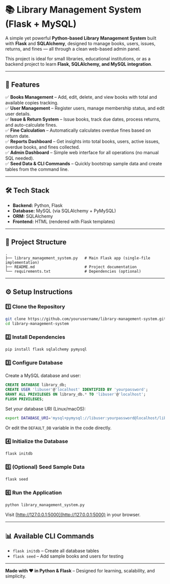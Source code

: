 # 📚 Library Management System (Flask + MySQL)

A simple yet powerful **Python-based Library Management System** built with **Flask** and **SQLAlchemy**, designed to manage books, users, issues, returns, and fines — all through a clean web-based admin panel.

This project is ideal for small libraries, educational institutions, or as a backend project to learn **Flask, SQLAlchemy, and MySQL integration**.

---

## 🚀 Features

✅ **Books Management** – Add, edit, delete, and view books with total and available copies tracking.  
✅ **User Management** – Register users, manage membership status, and edit user details.  
✅ **Issue & Return System** – Issue books, track due dates, process returns, and auto-calculate fines.  
✅ **Fine Calculation** – Automatically calculates overdue fines based on return date.  
✅ **Reports Dashboard** – Get insights into total books, users, active issues, overdue books, and fines collected.  
✅ **Admin Dashboard** – Simple web interface for all operations (no manual SQL needed).  
✅ **Seed Data & CLI Commands** – Quickly bootstrap sample data and create tables from the command line.

---

## 🛠️ Tech Stack

- **Backend:** Python, Flask
- **Database:** MySQL (via SQLAlchemy + PyMySQL)
- **ORM:** SQLAlchemy
- **Frontend:** HTML (rendered with Flask templates)

---

## 📁 Project Structure
```
.
├── library_management_system.py   # Main Flask app (single-file implementation)
├── README.md                      # Project documentation
└── requirements.txt               # Dependencies (optional)
```

---

## ⚙️ Setup Instructions

### 1️⃣ Clone the Repository
```bash
git clone https://github.com/yourusername/library-management-system.git
cd library-management-system
```

### 2️⃣ Install Dependencies
```bash
pip install flask sqlalchemy pymysql
```

### 3️⃣ Configure Database
Create a MySQL database and user:
```sql
CREATE DATABASE library_db;
CREATE USER 'libuser'@'localhost' IDENTIFIED BY 'yourpassword';
GRANT ALL PRIVILEGES ON library_db.* TO 'libuser'@'localhost';
FLUSH PRIVILEGES;
```

Set your database URI (Linux/macOS):
```bash
export DATABASE_URI='mysql+pymysql://libuser:yourpassword@localhost/library_db'
```

Or edit the `DEFAULT_DB` variable in the code directly.

### 4️⃣ Initialize the Database
```bash
flask initdb
```

### 5️⃣ (Optional) Seed Sample Data
```bash
flask seed
```

### 6️⃣ Run the Application
```bash
python library_management_system.py
```
Visit [http://127.0.0.1:5000](http://127.0.0.1:5000) in your browser.

---

## 📊 Available CLI Commands
- `flask initdb` – Create all database tables
- `flask seed` – Add sample books and users for testing

---

**Made with ❤️ in Python & Flask** – Designed for learning, scalability, and simplicity.
